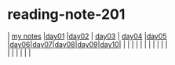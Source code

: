 # reading-note-201



| [my notes](reading-01.md)  |[day01](class-01.md)   |[day02](class-02.md)   |  [day03](class-03.md) |  [day04](class-04) |[day05](class-05)
|[day06](class-06)|[day07](class-07)|[day08](class-08.md)|[day09](class-09.md)|[day10](class-10)|
|   |   |   |   |   |
|   |   |   |   |  
|   |   |   |   |   |
